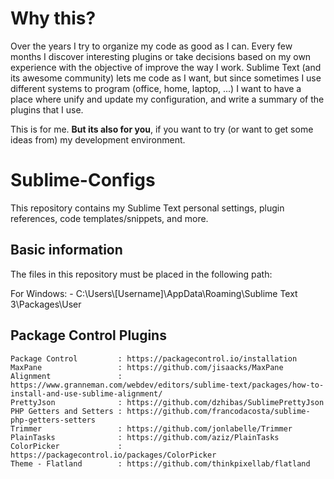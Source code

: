 # Why this?
Over the years I try to organize my code as good as I can. Every few months I discover interesting plugins or take decisions based on my own experience with the objective of improve the way I work.
Sublime Text (and its awesome community) lets me code as I want, but since sometimes I use different systems to program (office, home, laptop, ...) I want to have a place where unify and update my configuration, and write a summary of the plugins that I use.

This is for me.
**But its also for you**, if you want to try (or want to get some ideas from) my development environment.

# Sublime-Configs
This repository contains my Sublime Text personal settings, plugin references, code templates/snippets, and more.

## Basic information
The files in this repository must be placed in the following path:

For Windows:
	- C:\Users\\[Username]\AppData\Roaming\Sublime Text 3\Packages\User

## Package Control Plugins
	Package Control         : https://packagecontrol.io/installation
	MaxPane                 : https://github.com/jisaacks/MaxPane
	Alignment               : https://www.granneman.com/webdev/editors/sublime-text/packages/how-to-install-and-use-sublime-alignment/
	PrettyJson              : https://github.com/dzhibas/SublimePrettyJson
	PHP Getters and Setters : https://github.com/francodacosta/sublime-php-getters-setters
	Trimmer                 : https://github.com/jonlabelle/Trimmer
	PlainTasks              : https://github.com/aziz/PlainTasks
	ColorPicker             : https://packagecontrol.io/packages/ColorPicker
	Theme - Flatland        : https://github.com/thinkpixellab/flatland
